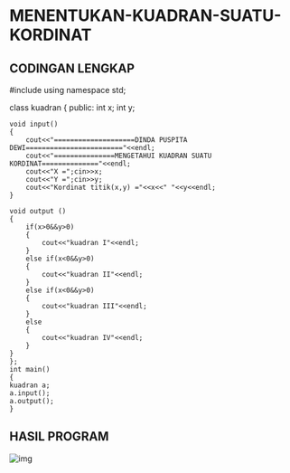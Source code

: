 # MENENTUKAN-KUADRAN-SUATU-KORDINAT


## CODINGAN LENGKAP

#include<iostream>
using namespace std;

class kuadran
{
public:
    int x;
    int y;

    void input()
    {
        cout<<"====================DINDA PUSPITA DEWI========================"<<endl;
        cout<<"===============MENGETAHUI KUADRAN SUATU KORDINAT=============="<<endl;
        cout<<"X =";cin>>x;
        cout<<"Y =";cin>>y;
        cout<<"Kordinat titik(x,y) ="<<x<<" "<<y<<endl;
    }

    void output ()
    {
        if(x>0&&y>0)
        {
            cout<<"kuadran I"<<endl;
        }
        else if(x<0&&y>0)
        {
            cout<<"kuadran II"<<endl;
        }
        else if(x<0&&y>0)
        {
            cout<<"kuadran III"<<endl;
        }
        else
        {
            cout<<"kuadran IV"<<endl;
        }
    }
    };  
    int main()
    {
    kuadran a;
    a.input();  
    a.output();
    }

## HASIL PROGRAM
![img](https://github.com/dindapuspitadewi/MENENTUKAN-KUADRAN-SUATU-KORDINAT/blob/master/menentukan%20kuadran.png?raw=true)

